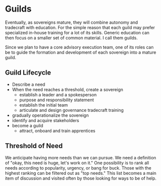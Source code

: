 # Guilds
Eventually, as sovereigns mature, they will combine autonomy and tradecraft with education. For the simple reason that each guild may prefer specialized in-house training for a lot of its skills. Generic education can then focus on a smaller set of common material. I call them guilds.

Since we plan to have a core advisory execution team, one of its roles can be to guide the formation and development of each sovereign into a mature guild.

## Guild Lifecycle
- Describe a need
- When the need reaches a threshold, create a sovereign
	- establish a leader and a spokesperson
	- purpose and responsibility statement
	- establish the initial team
	- articulate and design
		governance
		tradecraft
		training
- gradually operationalize the sovereign
- identify and acquire stakeholders
- become a guild
	- attract, onboard and train apprentices

## Threshold of Need
We anticipate having more needs than we can pursue. We need a definition of "okay, this need is huge, let's work on it." One possibility is to rank all needs according to popularity, urgency, or bang for buck. Those with the highest ranking can be filtered out as "top needs." This list becomes a main item of discussion and visited often by those looking for ways to be of help.